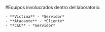 #Equipos involucrados dentro del laboratorio.

	- **Victima** - *Servidor*
	- **Atacante** - *Cliente*
	- **C&C** - *Servidor*
